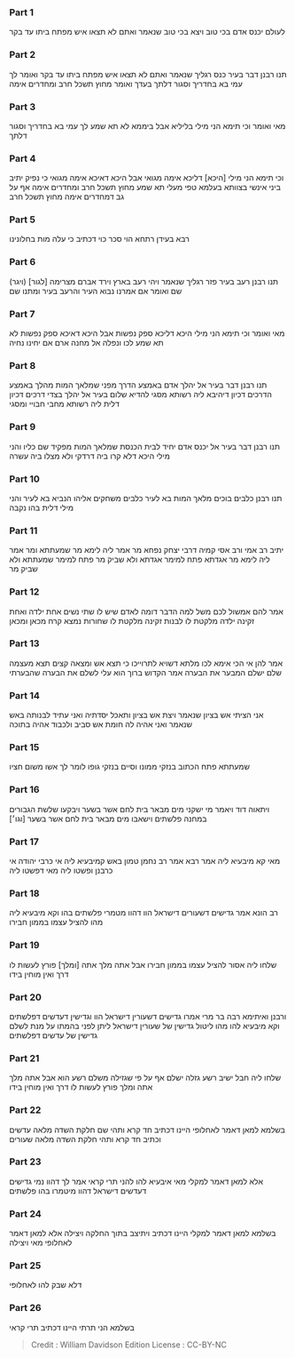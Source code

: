 
### Part 1
לעולם יכנס אדם בכי טוב ויצא בכי טוב שנאמר ואתם לא תצאו איש מפתח ביתו עד בקר

### Part 2
תנו רבנן דבר בעיר כנס רגליך שנאמר ואתם לא תצאו איש מפתח ביתו עד בקר ואומר לך עמי בא בחדריך וסגור דלתך בעדך ואומר מחוץ תשכל חרב ומחדרים אימה

### Part 3
מאי ואומר וכי תימא הני מילי בליליא אבל ביממא לא תא שמע לך עמי בא בחדריך וסגור דלתך

### Part 4
וכי תימא הני מילי [היכא] דליכא אימה מגואי אבל היכא דאיכא אימה מגואי כי נפיק יתיב ביני אינשי בצוותא בעלמא טפי מעלי תא שמע מחוץ תשכל חרב ומחדרים אימה אף על גב דמחדרים אימה מחוץ תשכל חרב

### Part 5
רבא בעידן רתחא הוי סכר כוי דכתיב כי עלה מות בחלונינו

### Part 6
תנו רבנן רעב בעיר פזר רגליך שנאמר ויהי רעב בארץ וירד אברם מצרימה [לגור] (ויגר) שם ואומר אם אמרנו נבוא העיר והרעב בעיר ומתנו שם

### Part 7
מאי ואומר וכי תימא הני מילי היכא דליכא ספק נפשות אבל היכא דאיכא ספק נפשות לא תא שמע לכו ונפלה אל מחנה ארם אם יחינו נחיה

### Part 8
תנו רבנן דבר בעיר אל יהלך אדם באמצע הדרך מפני שמלאך המות מהלך באמצע הדרכים דכיון דיהיבא ליה רשותא מסגי להדיא שלום בעיר אל יהלך בצדי דרכים דכיון דלית ליה רשותא מחבי חבויי ומסגי

### Part 9
תנו רבנן דבר בעיר אל יכנס אדם יחיד לבית הכנסת שמלאך המות מפקיד שם כליו והני מילי היכא דלא קרו ביה דרדקי ולא מצלו ביה עשרה

### Part 10
תנו רבנן כלבים בוכים מלאך המות בא לעיר כלבים משחקים אליהו הנביא בא לעיר והני מילי דלית בהו נקבה

### Part 11
יתיב רב אמי ורב אסי קמיה דרבי יצחק נפחא מר אמר ליה לימא מר שמעתתא ומר אמר ליה לימא מר אגדתא פתח למימר אגדתא ולא שביק מר פתח למימר שמעתתא ולא שביק מר

### Part 12
אמר להם אמשול לכם משל למה הדבר דומה לאדם שיש לו שתי נשים אחת ילדה ואחת זקינה ילדה מלקטת לו לבנות זקינה מלקטת לו שחורות נמצא קרח מכאן ומכאן

### Part 13
אמר להן אי הכי אימא לכו מלתא דשויא לתרוייכו כי תצא אש ומצאה קצים תצא מעצמה שלם ישלם המבער את הבערה אמר הקדוש ברוך הוא עלי לשלם את הבערה שהבערתי

### Part 14
אני הציתי אש בציון שנאמר ויצת אש בציון ותאכל יסדתיה ואני עתיד לבנותה באש שנאמר ואני אהיה לה חומת אש סביב ולכבוד אהיה בתוכה

### Part 15
שמעתתא פתח הכתוב בנזקי ממונו וסיים בנזקי גופו לומר לך אשו משום חציו

### Part 16
ויתאוה דוד ויאמר מי ישקני מים מבאר בית לחם אשר בשער ויבקעו שלשת הגבורים במחנה פלשתים וישאבו מים מבאר בית לחם אשר בשער [וגו׳]

### Part 17
מאי קא מיבעיא ליה אמר רבא אמר רב נחמן טמון באש קמיבעיא ליה אי כרבי יהודה אי כרבנן ופשטו ליה מאי דפשטו ליה

### Part 18
רב הונא אמר גדישים דשעורים דישראל הוו דהוו מטמרי פלשתים בהו וקא מיבעיא ליה מהו להציל עצמו בממון חבירו

### Part 19
שלחו ליה אסור להציל עצמו בממון חבירו אבל אתה מלך אתה [ומלך] פורץ לעשות לו דרך ואין מוחין בידו

### Part 20
ורבנן ואיתימא רבה בר מרי אמרו גדישים דשעורין דישראל הוו וגדישין דעדשים דפלשתים וקא מיבעיא להו מהו ליטול גדישין של שעורין דישראל ליתן לפני בהמתו על מנת לשלם גדישין של עדשים דפלשתים

### Part 21
שלחו ליה חבל ישיב רשע גזלה ישלם אף על פי שגזילה משלם רשע הוא אבל אתה מלך אתה ומלך פורץ לעשות לו דרך ואין מוחין בידו

### Part 22
בשלמא למאן דאמר לאחלופי היינו דכתיב חד קרא ותהי שם חלקת השדה מלאה עדשים וכתיב חד קרא ותהי חלקת השדה מלאה שעורים

### Part 23
אלא למאן דאמר למקלי מאי איבעיא להו להני תרי קראי אמר לך דהוו נמי גדישים דעדשים דישראל דהוו מיטמרו בהו פלשתים

### Part 24
בשלמא למאן דאמר למקלי היינו דכתיב ויתיצב בתוך החלקה ויצילה אלא למאן דאמר לאחלופי מאי ויצילה

### Part 25
דלא שבק להו לאחלופי

### Part 26
בשלמא הני תרתי היינו דכתיב תרי קראי

>Credit : William Davidson Edition
>License : CC-BY-NC